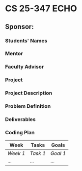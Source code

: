 # CS 25-347 ECHO

## Sponsor:

### Students' Names

### Mentor

### Faculty Advisor

### Project

### Project Description

### Problem Definition

### Deliverables

### Coding Plan

| Week     | Tasks    | Goals    |
| -------- | -------- | -------- |
| *Week 1* | *Task 1* | *Goal 1* |
| ...      | ...      | ...      |
